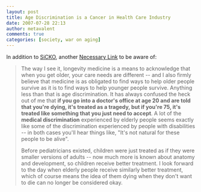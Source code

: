 ```yaml
---
layout: post
title: Age Discrimination is a Cancer in Health Care Industry
date: 2007-07-28 22:13
author: metavalent
comments: true
categories: [society, war on aging]
---
```

In addition to <a href="http://twitter.com/sicko/">SiCKO</a>, another <a href="http://rationallongevity.blogspot.com/2007/01/geriatrics-gerontology-and-engineering.html">Necessary Link</a> to be aware of:<blockquote>The way I see it, longevity medicine is a means to acknowledge that when you get older, your care needs are different -- and I also firmly believe that medicine is as obligated to find ways to help older people survive as it is to find ways to help younger people survive. Anything less than that is age discrimination. It has always confused the heck out of me that <b>if you go into a doctor's office at age 20 and are told that you're dying, it's treated as a tragedy, but if you're 75, it's treated like something that you just need to accept</b>. A lot of the <b>medical discrimination</b> experienced by elderly people seems exactly like some of the discrimination experienced by people with disabilities -- in both cases you'll hear things like, "It's not natural for these people to be alive".

Before pediatricians existed, children were just treated as if they were smaller versions of adults -- now much more is known about anatomy and development, so children receive better treatment. I look forward to the day when elderly people receive similarly better treatment, which of course means the idea of them dying when they don't want to die can no longer be considered okay.</blockquote>
